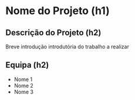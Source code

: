 # Nome do Projeto (h1)

## Descrição do Projeto (h2)
Breve introdução introdutória do trabalho a realizar

## Equipa (h2)
* Nome 1
* Nome 2
* Nome 3

